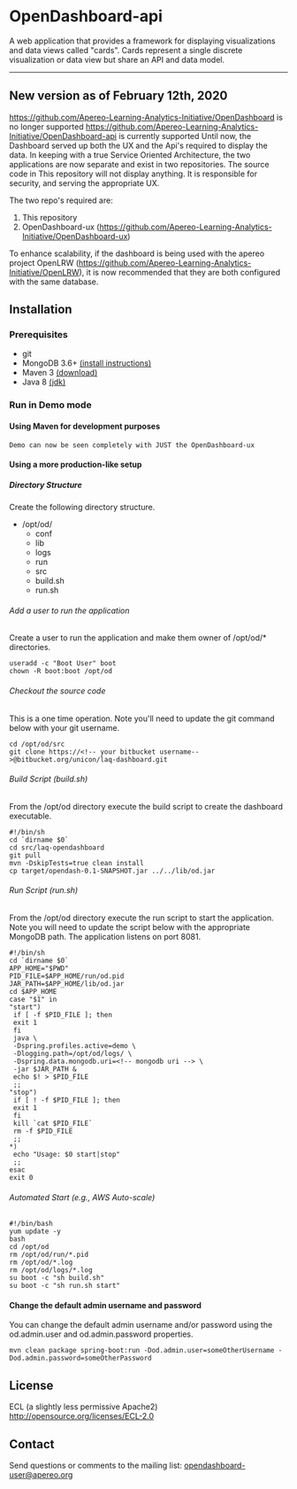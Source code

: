 OpenDashboard-api
============================
A web application that provides a framework for displaying visualizations and data views called "cards". Cards represent a single discrete visualization or data view but share an API and data model.

*************************************************************************************

## New version as of February 12th, 2020
https://github.com/Apereo-Learning-Analytics-Initiative/OpenDashboard is no longer supported
https://github.com/Apereo-Learning-Analytics-Initiative/OpenDashboard-api is currently supported
Until now, the Dashboard served up both the UX and the Api's required to display the data. 
In keeping with a true Service Oriented Architecture, the two applications are now separate and exist in two repositories. The source code in This repository will not display anything. It is responsible for security, and serving the appropriate UX.

The two repo's required are:
1. This repository
2. OpenDashboard-ux (https://github.com/Apereo-Learning-Analytics-Initiative/OpenDashboard-ux)

To enhance scalability, if the dashboard is being used with the apereo project OpenLRW (https://github.com/Apereo-Learning-Analytics-Initiative/OpenLRW), it is now recommended that they are both configured with the same database.

## Installation
### Prerequisites
* git
* MongoDB 3.6+ [(install instructions)](https://docs.mongodb.com/manual/installation/)
* Maven 3 [(download)](https://maven.apache.org/download.cgi)
* Java 8 [(jdk)](http://openjdk.java.net/)
### Run in Demo mode
#### Using Maven for development purposes
~~~~
Demo can now be seen completely with JUST the OpenDashboard-ux
~~~~

#### Using a more production-like setup
##### Directory Structure
Create the following directory structure.
* /opt/od/
  * conf
  * lib
  * logs
  * run
  * src
  * build.sh
  * run.sh
###### Add a user to run the application
Create a user to run the application and make them owner of /opt/od/* directories.
~~~~
useradd -c "Boot User" boot
chown -R boot:boot /opt/od
~~~~
###### Checkout the source code
This is a one time operation. Note you'll need to update the git command below with your git username. 
~~~~
cd /opt/od/src
git clone https://<!-- your bitbucket username-->@bitbucket.org/unicon/laq-dashboard.git
~~~~
###### Build Script (build.sh)
From the /opt/od directory execute the build script to create the dashboard executable.
~~~~
#!/bin/sh
cd `dirname $0`
cd src/laq-opendashboard
git pull
mvn -DskipTests=true clean install
cp target/opendash-0.1-SNAPSHOT.jar ../../lib/od.jar
~~~~
###### Run Script (run.sh)
From the /opt/od directory execute the run script to start the application. Note you will need to update the script below with the appropriate MongoDB path. The application listens on port 8081.
~~~~
#!/bin/sh
cd `dirname $0`
APP_HOME="$PWD"
PID_FILE=$APP_HOME/run/od.pid
JAR_PATH=$APP_HOME/lib/od.jar
cd $APP_HOME
case "$1" in
"start")
 if [ -f $PID_FILE ]; then
 exit 1
 fi
 java \
 -Dspring.profiles.active=demo \
 -Dlogging.path=/opt/od/logs/ \
 -Dspring.data.mongodb.uri=<!-- mongodb uri --> \
 -jar $JAR_PATH &
 echo $! > $PID_FILE
 ;;
"stop")
 if [ ! -f $PID_FILE ]; then
 exit 1
 fi
 kill `cat $PID_FILE`
 rm -f $PID_FILE
 ;;
*)
 echo "Usage: $0 start|stop"
 ;;
esac
exit 0
~~~~
###### Automated Start (e.g., AWS Auto-scale)
~~~~
#!/bin/bash
yum update -y
bash
cd /opt/od
rm /opt/od/run/*.pid
rm /opt/od/*.log
rm /opt/od/logs/*.log
su boot -c "sh build.sh"
su boot -c "sh run.sh start"
~~~~
#### Change the default admin username and password
You can change the default admin username and/or password using the od.admin.user and od.admin.password properties.
~~~~
mvn clean package spring-boot:run -Dod.admin.user=someOtherUsername -Dod.admin.password=someOtherPassword
~~~~

License
-------
ECL (a slightly less permissive Apache2)
http://opensource.org/licenses/ECL-2.0

Contact
-------
Send questions or comments to the mailing list: opendashboard-user@apereo.org
